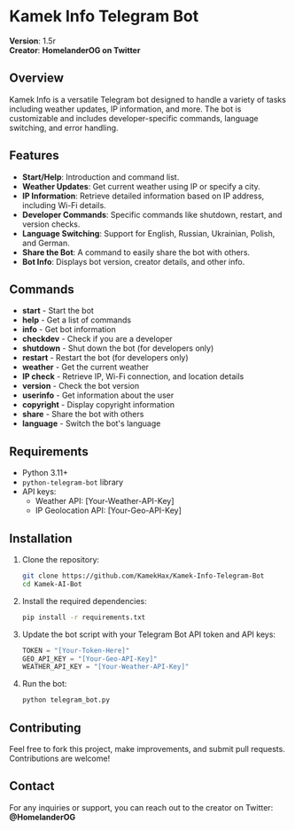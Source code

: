 # Kamek Info Telegram Bot

**Version**: 1.5r  
**Creator**: **HomelanderOG on Twitter**

## Overview

Kamek Info is a versatile Telegram bot designed to handle a variety of tasks including weather updates, IP information, and more. The bot is customizable and includes developer-specific commands, language switching, and error handling.

## Features

- **Start/Help**: Introduction and command list.
- **Weather Updates**: Get current weather using IP or specify a city.
- **IP Information**: Retrieve detailed information based on IP address, including Wi-Fi details.
- **Developer Commands**: Specific commands like shutdown, restart, and version checks.
- **Language Switching**: Support for English, Russian, Ukrainian, Polish, and German.
- **Share the Bot**: A command to easily share the bot with others.
- **Bot Info**: Displays bot version, creator details, and other info.

## Commands

- **start** - Start the bot
- **help** - Get a list of commands
- **info** - Get bot information
- **checkdev** - Check if you are a developer
- **shutdown** - Shut down the bot (for developers only)
- **restart** - Restart the bot (for developers only)
- **weather** - Get the current weather
- **IP check** - Retrieve IP, Wi-Fi connection, and location details
- **version** - Check the bot version
- **userinfo** - Get information about the user
- **copyright** - Display copyright information
- **share** - Share the bot with others
- **language** - Switch the bot's language

## Requirements

- Python 3.11+
- `python-telegram-bot` library
- API keys:
  - Weather API: [Your-Weather-API-Key]
  - IP Geolocation API: [Your-Geo-API-Key]

## Installation

1. Clone the repository:
   ```bash
   git clone https://github.com/KamekHax/Kamek-Info-Telegram-Bot
   cd Kamek-AI-Bot
   ```

2. Install the required dependencies:
   ```bash
   pip install -r requirements.txt
   ```

3. Update the bot script with your Telegram Bot API token and API keys:
   ```python
   TOKEN = "[Your-Token-Here]"
   GEO_API_KEY = "[Your-Geo-API-Key]"
   WEATHER_API_KEY = "[Your-Weather-API-Key]"
   ```

4. Run the bot:
   ```bash
   python telegram_bot.py
   ```

## Contributing

Feel free to fork this project, make improvements, and submit pull requests. Contributions are welcome!

## Contact

For any inquiries or support, you can reach out to the creator on Twitter: **@HomelanderOG**
